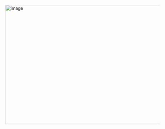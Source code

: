 <img width="676" height="390" alt="image" src="https://github.com/user-attachments/assets/b1bc020b-1e87-422b-ad32-63b31a47440b" />
